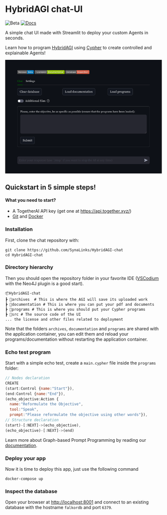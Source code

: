 # HybridAGI chat-UI
![Beta](https://img.shields.io/badge/Release-Beta-blue) [![Docs](https://img.shields.io/badge/HybridAGI-Documentation-green)](https://synalinks.github.io/documentation/)

A simple chat UI made with Streamlit to deploy your custom Agents in seconds.

Learn how to program [HybridAGI](https://github.com/SynaLinks/HybridAGI) using [Cypher](https://en.wikipedia.org/wiki/Cypher_(query_language)) to create controlled and explainable Agents!

![The chat UI](img/chat-ui.png)

## Quickstart in 5 simple steps!

#### What you need to start?

- A TogetherAI API key (get one at https://api.together.xyz/)
- [Git](https://git-scm.com/downloads) and [Docker](https://www.docker.com/products/docker-desktop/)

### Installation

First, clone the chat repository with:

```shell
git clone https://github.com/SynaLinks/HybridAGI-chat
cd HybridAGI-chat
```

### Directory hierarchy

Then you should open the repository folder in your favorite IDE ([VSCodium](https://vscodium.com/) with the Neo4J plugin is a good start). 

```shell
📦HybridAGI-chat
┣ 📂archives  # This is where the AGI will save its uploaded work
┣ 📂documentation # This is where you can put your pdf and documents
┣ 📂programs # This is where you should put your Cypher programs
┣ 📂src # The source code of the UI
... the license and other files related to deployment
```

Note that the folders `archives`, `documentation` and `programs` are shared with the application container, you can edit them and reload your programs/documentation without restarting the application container.

### Echo test program

Start with a simple echo test, create a `main.cypher` file inside the `programs` folder:

```javascript
// Nodes declaration
CREATE
(start:Control {name:"Start"}),
(end:Control {name:"End"}),
(echo_objective:Action {
  name:"Reformulate the Objective",
  tool:"Speak",
  prompt:"Please reformulate the objective using other words"}),
// Structure declaration
(start)-[:NEXT]->(echo_objective),
(echo_objective)-[:NEXT]->(end)
```

Learn more about Graph-based Prompt Programming by reading our [documentation](https://synalinks.github.io/documentation/basics/graph-prompt-programming).

### Deploy your app

Now it is time to deploy this app, just use the following command

```
docker-compose up
```

### Inspect the database

Open your browser at [http://localhost:8001](http://localhost:8001) and connect to an existing database with the hostname `falkordb` and port `6379`.